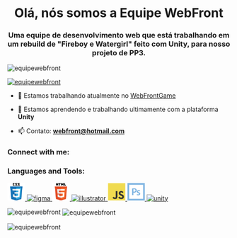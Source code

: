<h1 align="center">Olá, nós somos a Equipe WebFront</h1>
<h3 align="center">Uma equipe de desenvolvimento web que está trabalhando em um rebuild de "Fireboy e Watergirl" feito com Unity, para nosso projeto de PP3.</h3>

<p align="left"> <img src="https://komarev.com/ghpvc/?username=equipewebfront&label=Profile%20views&color=0e75b6&style=flat" alt="equipewebfront" /> </p>

<p align="left"> <a href="https://github.com/ryo-ma/github-profile-trophy"><img src="https://github-profile-trophy.vercel.app/?username=equipewebfront" alt="equipewebfront" /></a> </p>

- 🔭 Estamos trabalhando atualmente no [WebFrontGame](https://github.com/EquipeWebFront/WebFrontGame.git)

- 🌱 Estamos aprendendo e trabalhando ultimamente com a plataforma **Unity**

- 📫 Contato: **webfront@hotmail.com**

<h3 align="left">Connect with me:</h3>
<p align="left">
</p>

<h3 align="left">Languages and Tools:</h3>
<p align="left"> <a href="https://www.w3schools.com/css/" target="_blank" rel="noreferrer"> <img src="https://raw.githubusercontent.com/devicons/devicon/master/icons/css3/css3-original-wordmark.svg" alt="css3" width="40" height="40"/> </a> <a href="https://www.figma.com/" target="_blank" rel="noreferrer"> <img src="https://www.vectorlogo.zone/logos/figma/figma-icon.svg" alt="figma" width="40" height="40"/> </a> <a href="https://www.w3.org/html/" target="_blank" rel="noreferrer"> <img src="https://raw.githubusercontent.com/devicons/devicon/master/icons/html5/html5-original-wordmark.svg" alt="html5" width="40" height="40"/> </a> <a href="https://www.adobe.com/in/products/illustrator.html" target="_blank" rel="noreferrer"> <img src="https://www.vectorlogo.zone/logos/adobe_illustrator/adobe_illustrator-icon.svg" alt="illustrator" width="40" height="40"/> </a> <a href="https://developer.mozilla.org/en-US/docs/Web/JavaScript" target="_blank" rel="noreferrer"> <img src="https://raw.githubusercontent.com/devicons/devicon/master/icons/javascript/javascript-original.svg" alt="javascript" width="40" height="40"/> </a> <a href="https://www.photoshop.com/en" target="_blank" rel="noreferrer"> <img src="https://raw.githubusercontent.com/devicons/devicon/master/icons/photoshop/photoshop-line.svg" alt="photoshop" width="40" height="40"/> </a> <a href="https://unity.com/" target="_blank" rel="noreferrer"> <img src="https://www.vectorlogo.zone/logos/unity3d/unity3d-icon.svg" alt="unity" width="40" height="40"/> </a> </p>

<p><img align="left" src="https://github-readme-stats.vercel.app/api/top-langs?username=equipewebfront&show_icons=true&locale=en&layout=compact" alt="equipewebfront" /></p>

<p>&nbsp;<img align="center" src="https://github-readme-stats.vercel.app/api?username=equipewebfront&show_icons=true&locale=en" alt="equipewebfront" /></p>

<p><img align="center" src="https://github-readme-streak-stats.herokuapp.com/?user=equipewebfront&" alt="equipewebfront" /></p>
